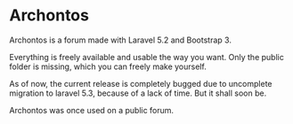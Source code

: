 # Archontos
Archontos is a forum made with Laravel 5.2 and Bootstrap 3.

Everything is freely available and usable the way you want. Only the public folder is missing, which you can freely make yourself.

As of now, the current release is completely bugged due to uncomplete migration to laravel 5.3, because of a lack of time. But it shall soon be.

Archontos was once used on a public forum.
